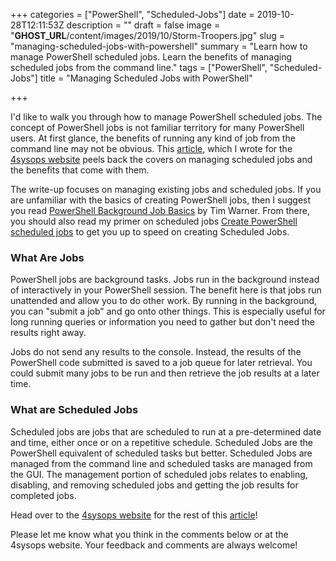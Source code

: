 +++
categories = ["PowerShell", "Scheduled-Jobs"]
date = 2019-10-28T12:11:53Z
description = ""
draft = false
image = "__GHOST_URL__/content/images/2019/10/Storm-Troopers.jpg"
slug = "managing-scheduled-jobs-with-powershell"
summary = "Learn how to manage PowerShell scheduled jobs. Learn the benefits of managing scheduled jobs from the command line."
tags = ["PowerShell", "Scheduled-Jobs"]
title = "Managing Scheduled Jobs with PowerShell"

+++


I'd like to walk you through how to manage PowerShell scheduled jobs. The concept of PowerShell jobs is not familiar territory for many PowerShell users. At first glance, the benefits of running any kind of job from the command line may not be obvious. This [article](https://4sysops.com/archives/managing-powershell-scheduled-jobs/), which I wrote for the [4sysops website](https://4sysops.com/archives/managing-powershell-scheduled-jobs/) peels back the covers on managing scheduled jobs and the benefits that come with them.

The write-up focuses on managing existing jobs and scheduled jobs. If you are unfamiliar with the basics of creating PowerShell jobs, then I suggest you read [PowerShell Background Job Basics](https://4sysops.com/archives/powershell-background-job-basics/) by Tim Warner. From there, you should also read my primer on scheduled jobs [Create PowerShell scheduled jobs](https://4sysops.com/archives/create-powershell-scheduled-jobs/) to get you up to speed on creating Scheduled Jobs. 

### What Are Jobs

PowerShell jobs are background tasks. Jobs run in the background instead of interactively in your PowerShell session. The benefit here is that jobs run unattended and allow you to do other work. By running in the background, you can "submit a job" and go onto other things. This is especially useful for long running queries or information you need to gather but don't need the results right away.

Jobs do not send any results to the console. Instead, the results of the PowerShell code submitted is saved to a job queue for later retrieval. You could submit many jobs to be run and then retrieve the job results at a later time.

### What are Scheduled Jobs

Scheduled jobs are jobs that are scheduled to run at a pre-determined date and time, either once or on a repetitive schedule. Scheduled Jobs are the PowerShell equivalent of scheduled tasks but better. Scheduled Jobs are managed from the command line and scheduled tasks are managed from the GUI. The management portion of scheduled jobs relates to enabling, disabling, and removing scheduled jobs and getting the job results for completed jobs.

Head over to the [4sysops website](https://4sysops.com/archives/managing-powershell-scheduled-jobs/) for the rest of this [article](https://4sysops.com/archives/managing-powershell-scheduled-jobs/)!

Please let me know what you think in the comments below or at the 4sysops website.  Your feedback and comments are always welcome!



